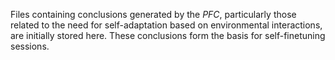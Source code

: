 Files containing conclusions generated by the *PFC*, particularly those related to the need for self-adaptation based on environmental interactions, are initially stored here. These conclusions form the basis for self-finetuning sessions.
